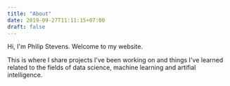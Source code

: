 ```yaml
---
title: "About"
date: 2019-09-27T11:11:15+07:00
draft: false
---
```


Hi, I'm Philip Stevens. Welcome to my website.  

This is where I share projects I've been working on and things I've learned related to the 
fields of data science, machine learning and artifial intelligence.

